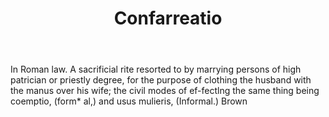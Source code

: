 ---
title: Confarreatio
letter: C
permalink: "/definitions/bld-confarreatio.html"
body: In Roman law. A sacrificial rite resorted to by marrying persons of high patrician
  or priestly degree, for the purpose of clothing the husband with the manus over
  his wife; the civil modes of ef-fectlng the same thing being coemptio, (form* al,)
  and usus mulieris, (Informal.) Brown
published_at: '2018-07-07'
source: Black's Law Dictionary 2nd Ed (1910)
layout: post
---